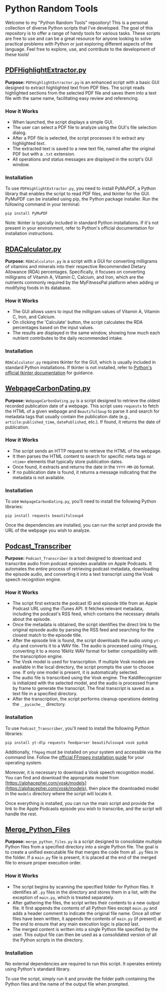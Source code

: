 # Python Random Tools

Welcome to my "Python Random Tools" repository! This is a personal collection of diverse Python scripts that I've developed. The goal of this repository is to offer a range of handy tools for various tasks. These scripts are free to use and can be a great resource for anyone looking to solve practical problems with Python or just exploring different aspects of the language. Feel free to explore, use, and contribute to the development of these tools!

## [PDFHighlightExtractor.py](https://github.com/RiccardoCuccu/py-tools/blob/main/PDF_Highlight_Extractor/PDFHighlightExtractor.py)
**Purpose:** `PDFHighlightExtractor.py` is an enhanced script with a basic GUI designed to extract highlighted text from PDF files. The script reads highlighted sections from the selected PDF file and saves them into a text file with the same name, facilitating easy review and referencing.

### How it Works
- When launched, the script displays a simple GUI.
- The user can select a PDF file to analyze using the GUI's file selection dialog.
- After a PDF file is selected, the script processes it to extract any highlighted text.
- The extracted text is saved to a new text file, named after the original PDF but with a `.txt` extension.
- All operations and status messages are displayed in the script's GUI window.

### Installation
To use `PDFHighlightExtractor.py`, you need to install PyMuPDF, a Python library that enables the script to read PDF files, and tkinter for the GUI. PyMuPDF can be installed using pip, the Python package installer. Run the following command in your terminal:

```
pip install PyMuPDF
```

Note: tkinter is typically included in standard Python installations. If it's not present in your environment, refer to Python's official documentation for installation instructions.

## [RDACalculator.py](https://github.com/RiccardoCuccu/py-tools/blob/main/RDA_Calculator/RDACalculator.py)
**Purpose:** `RDACalculator.py` is a script with a GUI for converting milligrams of vitamins and minerals into their respective Recommended Dietary Allowance (RDA) percentages. Specifically, it focuses on converting milligrams of Vitamin A, Vitamin C, Calcium, and Iron, which are the nutrients commonly required by the MyFitnessPal platform when adding or modifying foods in its database.

### How it Works
- The GUI allows users to input the milligram values of Vitamin A, Vitamin C, Iron, and Calcium.
- On clicking the 'Calculate' button, the script calculates the RDA percentages based on the input values.
- The results are displayed in the same window, showing how much each nutrient contributes to the daily recommended intake.

### Installation
`RDACalculator.py` requires tkinter for the GUI, which is usually included in standard Python installations. If tkinter is not installed, refer to [Python's official tkinter documentation](https://docs.python.org/3/library/tkinter.html) for guidance.

## [WebpageCarbonDating.py](https://github.com/RiccardoCuccu/py-tools/blob/main/Webpage_Carbon_Dating/WebpageCarbonDating.py)
**Purpose:** `WebpageCarbonDating.py` is a script designed to retrieve the oldest recorded publication date of a webpage. This script uses `requests` to fetch the HTML of a given webpage and `BeautifulSoup` to parse it and search for metadata tags that usually contain the publication date (e.g., `article:published_time`, `datePublished`, etc.). If found, it returns the date of publication.

### How it Works
- The script sends an HTTP request to retrieve the HTML of the webpage.
- It then parses the HTML content to search for specific meta tags or `<time>` elements that typically store publication dates.
- Once found, it extracts and returns the date in the `YYYY-MM-DD` format.
- If no publication date is found, it returns a message indicating that the metadata is not available.

### Installation
To use `WebpageCarbonDating.py`, you'll need to install the following Python libraries:

```
pip install requests beautifulsoup4
```

Once the dependencies are installed, you can run the script and provide the URL of the webpage you wish to analyze.

## [Podcast_Transcriber](https://github.com/RiccardoCuccu/py-tools/blob/main/Podcast_Transcriber/main.py)
**Purpose:** `Podcast_Transcriber` is a tool designed to download and transcribe audio from podcast episodes available on Apple Podcasts. It automates the entire process of retrieving podcast metadata, downloading the episode audio, and converting it into a text transcript using the Vosk speech recognition engine.

### How it Works
- The script first extracts the podcast ID and episode title from an Apple Podcast URL using the iTunes API. It fetches relevant metadata, including the podcast's RSS feed, which contains the necessary details about the episode.
- Once the metadata is obtained, the script identifies the direct link to the original episode audio by parsing the RSS feed and searching for the closest match to the episode title.
- After the episode link is found, the script downloads the audio using `yt-dlp` and converts it to a WAV file. The audio is processed using `FFmpeg`, converting it to a mono 16kHz WAV format for better compatibility with the transcription engine.
- The Vosk model is used for transcription. If multiple Vosk models are available in the local directory, the script prompts the user to choose one. If only one model is present, it is automatically selected.
- The audio file is transcribed using the Vosk engine. The KaldiRecognizer is initialized with the selected model, and the audio is processed frame by frame to generate the transcript. The final transcript is saved as a text file in a specified directory.
- After the transcription, the script performs cleanup operations deleting the `__pycache__` directory.

### Installation
To use `Podcast_Transcriber`, you'll need to install the following Python libraries:
```
pip install yt-dlp requests feedparser beautifulsoup4 vosk pydub
```
Additionally, `ffmpeg` must be installed on your system and accessible via the command line. Follow the [official FFmpeg installation guide](https://ffmpeg.org/download.html) for your operating system.

Moreover, it is necessary to download a Vosk speech recognition model. You can find and download the appropriate model from [https://alphacephei.com/vosk/models](https://alphacephei.com/vosk/models), then place the downloaded model in the `models` directory where the script will locate it.

Once everything is installed, you can run the main script and provide the link to the Apple Podcasts episode you wish to transcribe, and the script will handle the rest.

## [Merge_Python_Files](https://github.com/RiccardoCuccu/py-tools/blob/main/Merge_Python_Files/merge_python_files.py)
**Purpose:** `merge_python_files.py` is a script designed to consolidate multiple Python files from a specified directory into a single Python file. The goal is to create a unified executable file that merges the code from all `.py` files in the folder. If a `main.py` file is present, it is placed at the end of the merged file to ensure proper execution order.

### How it Works
- The script begins by scanning the specified folder for Python files. It identifies all `.py` files in the directory and stores them in a list, with the exception of `main.py`, which is treated separately.
- After gathering the files, the script writes their contents to a new output file. It first appends the contents of all Python files except `main.py` and adds a header comment to indicate the original file name. Once all other files have been written, it appends the contents of `main.py` (if present) at the end to ensure that any main execution logic is placed last.
- The merged content is written into a single Python file specified by the user. This output file can then be used as a consolidated version of all the Python scripts in the directory.

### Installation
No external dependencies are required to run this script. It operates entirely using Python's standard library.

To use the script, simply run it and provide the folder path containing the Python files and the name of the output file when prompted.
